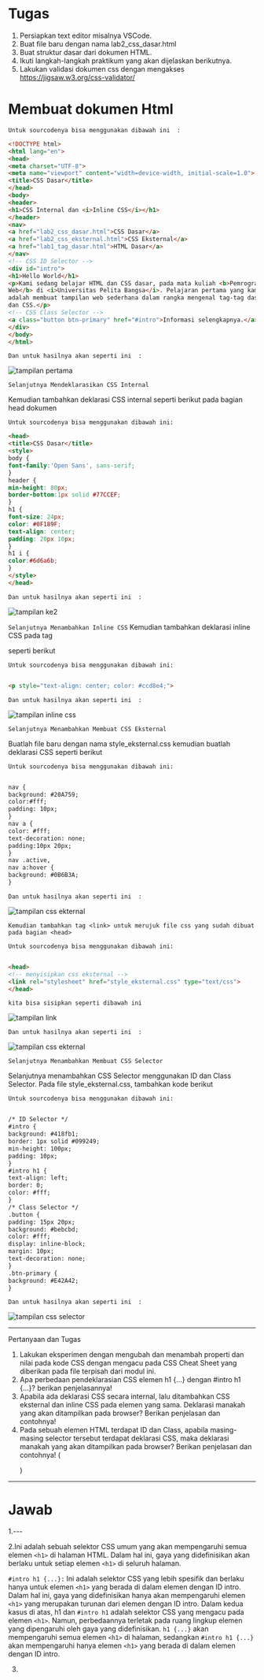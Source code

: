 # Tugas

1. Persiapkan text editor misalnya VSCode.
2. Buat file baru dengan nama lab2_css_dasar.html
3. Buat struktur dasar dari dokumen HTML.
4. Ikuti langkah-langkah praktikum yang akan dijelaskan berikutnya.
5. Lakukan validasi dokumen css dengan mengakses https://jigsaw.w3.org/css-validator/

# Membuat dokumen Html

`Untuk sourcodenya bisa menggunakan dibawah ini  :`

```html
<!DOCTYPE html>
<html lang="en">
<head>
<meta charset="UTF-8">
<meta name="viewport" content="width=device-width, initial-scale=1.0">
<title>CSS Dasar</title>
</head>
<body>
<header>
<h1>CSS Internal dan <i>Inline CSS</i></h1>
</header>
<nav>
<a href="lab2_css_dasar.html">CSS Dasar</a>
<a href="lab2_css_eksternal.html">CSS Eksternal</a>
<a href="lab1_tag_dasar.html">HTML Dasar</a>
</nav>
<!-- CSS ID Selector -->
<div id="intro">
<h1>Hello World</h1>
<p>Kami sedang belajar HTML dan CSS dasar, pada mata kuliah <b>Pemrograman
Web</b> di <i>Universitas Pelita Bangsa</i>. Pelajaran pertama yang kami dapat
adalah membuat tampilan web sederhana dalam rangka mengenal tag-tag dasar HTML
dan CSS.</p>
<!-- CSS Class Selector -->
<a class="button btn-primary" href="#intro">Informasi selengkapnya.</a>
</div>
</body>
</html>

```

`Dan untuk hasilnya akan seperti ini  :`

![tampilan pertama](https://github.com/MikaelRivaldo/Lab2Web/assets/115770247/242f7e8f-c749-4720-918c-3345d6bad0cf)

`Selanjutnya Mendeklarasikan CSS Internal`

Kemudian tambahkan deklarasi CSS internal seperti berikut pada bagian head dokumen

`Untuk sourcodenya bisa menggunakan dibawah ini:`

```html
<head>
<title>CSS Dasar</title>
<style>
body {
font-family:'Open Sans', sans-serif;
}
header {
min-height: 80px;
border-bottom:1px solid #77CCEF;
}
h1 {
font-size: 24px;
color: #0F189F;
text-align: center;
padding: 20px 10px;
}
h1 i {
color:#6d6a6b;
}
</style>
</head>

```

`Dan untuk hasilnya akan seperti ini  :`

![tampilan ke2](https://github.com/MikaelRivaldo/Lab2Web/assets/115770247/f078f983-5cce-4936-84a8-98588679bdad)

`Selanjutnya Menambahkan Inline CSS`
Kemudian tambahkan deklarasi inline CSS pada tag <p> seperti berikut

`Untuk sourcodenya bisa menggunakan dibawah ini:`

```html

<p style="text-align: center; color: #ccd8e4;">

```

`Dan untuk hasilnya akan seperti ini  :`

![tampilan inline css](https://github.com/MikaelRivaldo/Lab2Web/assets/115770247/724fdcf1-ad97-4dc8-ae02-17830c1e9ecd)

`Selanjutnya Menambahkan Membuat CSS Eksternal`

Buatlah file baru dengan nama style_eksternal.css kemudian buatlah deklarasi CSS seperti berikut

`Untuk sourcodenya bisa menggunakan dibawah ini:`

```html

nav {
background: #20A759;
color:#fff;
padding: 10px;
}
nav a {
color: #fff;
text-decoration: none;
padding:10px 20px;
}
nav .active,
nav a:hover {
background: #0B6B3A;
}

```

`Dan untuk hasilnya akan seperti ini  :`

![tampilan css ekternal](https://github.com/MikaelRivaldo/Lab2Web/assets/115770247/d7fc125b-dd77-4cb3-9908-ad087567a460)

`Kemudian tambahkan tag <link> untuk merujuk file css yang sudah dibuat pada bagian <head>`

`Untuk sourcodenya bisa menggunakan dibawah ini:`

```html

<head>
<!-- menyisipkan css eksternal -->
<link rel="stylesheet" href="style_eksternal.css" type="text/css">
</head>

```
`kita bisa sisipkan seperti dibawah ini`

![tampilan link](https://github.com/MikaelRivaldo/Lab2Web/assets/115770247/5e46f2d8-db73-448d-8319-6a38cdc415b4)

`Dan untuk hasilnya akan seperti ini  :`

![tampilan css ekternal](https://github.com/MikaelRivaldo/Lab2Web/assets/115770247/2fb334a0-4fda-45e5-a08c-175feda7d8a2)

`Selanjutnya Menambahkan Membuat CSS Selector`

Selanjutnya menambahkan CSS Selector menggunakan ID dan Class Selector. Pada file
style_eksternal.css, tambahkan kode berikut

`Untuk sourcodenya bisa menggunakan dibawah ini:`

```html

/* ID Selector */
#intro {
background: #418fb1;
border: 1px solid #099249;
min-height: 100px;
padding: 10px;
}
#intro h1 {
text-align: left;
border: 0;
color: #fff;
}
/* Class Selector */
.button {
padding: 15px 20px;
background: #bebcbd;
color: #fff;
display: inline-block;
margin: 10px;
text-decoration: none;
}
.btn-primary {
background: #E42A42;
}

```

`Dan untuk hasilnya akan seperti ini  :`

![tampilan css selector](https://github.com/MikaelRivaldo/Lab2Web/assets/115770247/ecbe8400-4e85-4b7d-bcb5-5b44f59066ab)

---

Pertanyaan dan Tugas
1. Lakukan eksperimen dengan mengubah dan menambah properti dan nilai pada kode CSS
dengan mengacu pada CSS Cheat Sheet yang diberikan pada file terpisah dari modul ini.
2. Apa perbedaan pendeklarasian CSS elemen h1 {...} dengan #intro h1 {...}? berikan
penjelasannya!
3. Apabila ada deklarasi CSS secara internal, lalu ditambahkan CSS eksternal dan inline CSS pada
elemen yang sama. Deklarasi manakah yang akan ditampilkan pada browser? Berikan
penjelasan dan contohnya!
4. Pada sebuah elemen HTML terdapat ID dan Class, apabila masing-masing selector tersebut
terdapat deklarasi CSS, maka deklarasi manakah yang akan ditampilkan pada browser?
Berikan penjelasan dan contohnya!
( <p id="paragraf-1" class="text-paragraf"> )


---

# Jawab

1.---

2.Ini adalah sebuah selektor CSS umum yang akan mempengaruhi semua elemen `<h1>` di halaman HTML.
    Dalam hal ini, gaya yang didefinisikan akan berlaku untuk setiap elemen `<h1>` di seluruh halaman.

   `#intro h1 {...}:`
    Ini adalah selektor CSS yang lebih spesifik dan berlaku hanya untuk elemen `<h1>` yang berada di dalam elemen dengan ID intro.
    Dalam hal ini, gaya yang didefinisikan hanya akan mempengaruhi elemen `<h1>` yang merupakan turunan dari elemen dengan ID intro.
    Dalam kedua kasus di atas, h1 dan `#intro h1` adalah selektor CSS yang mengacu pada elemen `<h1>`. 
    Namun, perbedaannya terletak pada ruang lingkup elemen yang dipengaruhi oleh gaya yang didefinisikan. 
    `h1 {...}` akan mempengaruhi semua elemen `<h1>` di halaman, sedangkan `#intro h1 {...}` akan mempengaruhi hanya elemen `<h1>` yang berada di dalam elemen dengan ID intro.

3.

















